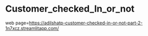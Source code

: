 # Customer_checked_In_or_not

web page=https://adilshatp-customer-checked-in-or-not-part-2-1n7xcz.streamlitapp.com/
